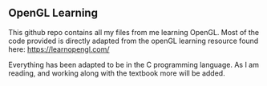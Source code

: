 ## OpenGL Learning

This github repo contains all my files from me learning OpenGL.  Most of the code provided is directly adapted from the openGL learning resource found here: https://learnopengl.com/

Everything has been adapted to be in the C programming language.  As I am reading, and working along with the textbook more will be added.
